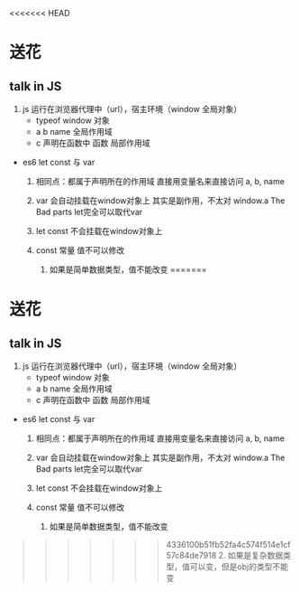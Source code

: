 <<<<<<< HEAD
# 送花
## talk in JS

1. js 运行在浏览器代理中（url），宿主环境（window 全局对象）
    - typeof window  对象 
    - a b name 全局作用域
    - c 声明在函数中 函数 局部作用域

- es6 let const 与 var 
    1. 相同点：都属于声明所在的作用域
        直接用变量名来直接访问
        a,
        b,
        name

    2. var 会自动挂载在window对象上
        其实是副作用，不太对
        window.a  The Bad parts 
        let完全可以取代var

    3. let const 不会挂载在window对象上
    
    4. const 常量 值不可以修改
        1. 如果是简单数据类型，值不能改变
=======
# 送花
## talk in JS

1. js 运行在浏览器代理中（url），宿主环境（window 全局对象）
    - typeof window  对象 
    - a b name 全局作用域
    - c 声明在函数中 函数 局部作用域

- es6 let const 与 var 
    1. 相同点：都属于声明所在的作用域
        直接用变量名来直接访问
        a,
        b,
        name

    2. var 会自动挂载在window对象上
        其实是副作用，不太对
        window.a  The Bad parts 
        let完全可以取代var

    3. let const 不会挂载在window对象上
    
    4. const 常量 值不可以修改
        1. 如果是简单数据类型，值不能改变
>>>>>>> 4336100b51fb52fa4c574f514e1cf57c84de7918
        2. 如果是复杂数据类型，值可以变，但是obj的类型不能变